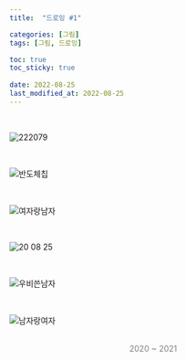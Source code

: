 ```yaml
---
title:  "드로잉 #1"

categories: [그림]
tags: [그림, 드로잉]

toc: true
toc_sticky: true
 
date: 2022-08-25
last_modified_at: 2022-08-25
---
```


<br>

![222079](https://user-images.githubusercontent.com/96360829/222445193-076da704-0c50-4a33-aae5-50017f443d38.png)

<br>

![반도체칩](https://user-images.githubusercontent.com/96360829/232403335-d99b9684-a7d1-493d-91e1-0575ad6b43c9.png)

<br>

![여자랑남자](https://user-images.githubusercontent.com/96360829/232403239-4467ba24-a27c-4350-a7e1-0fe44844b3ef.png)

<br>

![20 08 25](https://user-images.githubusercontent.com/96360829/186610285-476d0ac9-8a18-496a-a740-c32b17ee4fa8.png)

<br>

![우비쓴남자](https://user-images.githubusercontent.com/96360829/232403165-82cac160-b768-48ec-8697-8d2f23343c66.png)

<br>

![남자랑여자](https://user-images.githubusercontent.com/96360829/232403811-4f0e234c-b163-48f9-b88c-c0aa6ea5a9c3.png)

<br>

<div style="color:grey"><center>2020 ~ 2021</center></div>